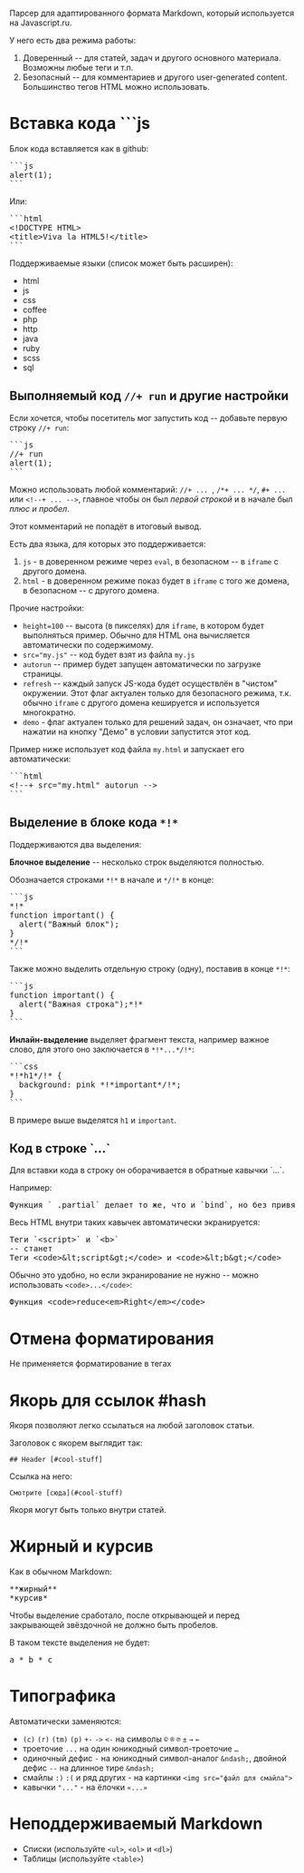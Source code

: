 Парсер для адаптированного формата Markdown, который используется на Javascript.ru.

У него есть два режима работы:
  1. Доверенный -- для статей, задач и другого основного материала. Возможны любые теги и т.п.
  2. Безопасный -- для комментариев и другого user-generated content. Большинство тегов HTML можно использовать.
  
# Вставка кода ```js

Блок кода вставляется как в github:

<pre>
```js
alert(1);
```
</pre>

Или:
<pre>
```html
&lt;!DOCTYPE HTML&gt;
&lt;title&gt;Viva la HTML5!&lt;/title&gt;
```
</pre>

Поддерживаемые языки (список может быть расширен):
  - html 
  - js 
  - css 
  - coffee 
  - php 
  - http 
  - java 
  - ruby 
  - scss 
  - sql

## Выполняемый код `//+ run` и другие настройки 

Если хочется, чтобы посетитель мог запустить код -- добавьте первую строку `//+ run`:

<pre>
```js
//+ run
alert(1);
```
</pre>

Можно использовать любой комментарий: `//+ ... `, `/*+ ... */`, `#+ ...` или `<!--+ ... -->`, 
главное чтобы он был *первой строкой* и в начале был *плюс и пробел*.

Этот комментарий не попадёт в итоговый вывод.

Есть два языка, для которых это поддерживается:
  1. `js` - в доверенном режиме через `eval`, в безопасном -- в `iframe` с другого домена.
  2. `html` - в доверенном режиме показ будет в `iframe` с того же домена, в безопасном -- с другого домена.

Прочие настройки:
  - `height=100` -- высота (в пикселях) для `iframe`, в котором будет выполняться пример. Обычно для HTML она вычисляется автоматически по содержимому.
  - `src="my.js"` -- код будет взят из файла `my.js` 
  - `autorun` -- пример будет запущен автоматически по загрузке страницы.
  - `refresh` -- каждый запуск JS-кода будет осуществлён в "чистом" окружении. 
  Этот флаг актуален только для безопасного режима, т.к. обычно `iframe` с другого домена кешируется и используется многократно.
  - `demo` - флаг актуален только для решений задач, он означает, что при нажатии на кнопку "Демо" в условии запустится этот код. 

Пример ниже использует код файла `my.html` и запускает его автоматически:
<pre>
```html
&lt;!--+ src="my.html" autorun --&gt;
```
</pre>

## Выделение в блоке кода `*!*`

Поддерживаются два выделения:

**Блочное выделение** -- несколько строк выделяются полностью. 

Обозначается строками `*!*` в начале и `*/!*` в конце:
<pre>
```js
*!*
function important() {
  alert("Важный блок");
}
*/!*
```
</pre>

Также можно выделить отдельную строку (одну), поставив в конце `*!*`:

<pre>
```js
function important() {
  alert("Важная строка");*!*
}
```
</pre>

**Инлайн-выделение** выделяет фрагмент текста, например важное слово, для этого оно заключается в `*!*...*/!*`:
<pre>
```css
*!*h1*/!* {
  background: pink *!*important*/!*;
}
```
</pre>

В примере выше выделятся `h1` и `important`.
  
## Код в строке &#96;...&#96;

Для вставки кода в строку он оборачивается в обратные кавычки &#96;...&#96;.

Например:
<pre>
Функция `_.partial` делает то же, что и `bind`, но без привязки контекста `this`.
</pre>

Весь HTML внутри таких кавычек автоматически экранируется:
<pre>
Теги &#96;&lt;script&gt;&#96; и &#96;&lt;b&gt;&#96;
-- станет
Теги &lt;code&gt;&amp;lt;script&amp;gt;&lt;/code&gt; и &lt;code&gt;&amp;lt;b&amp;gt;&lt;/code&gt;
</pre>

Обычно это удобно, но если экранирование не нужно -- можно использовать `<code>...</code>`:

<pre>
Функция &lt;code>reduce&lt;em>Right&lt;/em>&lt;/code>
</pre>

  
# Отмена форматирования

Не применяется форматирование в тегах
  
# Якорь для ссылок #hash

Якоря позволяют легко ссылаться на любой заголовок статьи.
 
Заголовок с якорем выглядит так:
```
## Header [#cool-stuff]
```

Ссылка на него:
```
Смотрите [сюда](#cool-stuff)
```

Якоря могут быть только внутри статей.

# Жирный и курсив

Как в обычном Markdown:
<pre>
**жирный**
*курсив*
</pre>

Чтобы выделение сработало, после открывающей и перед закрывающей звёздочной не должно быть пробелов. 

В таком тексте выделения не будет:
<pre>
a * b * c
</pre>

# Типографика

Автоматически заменяются:
  - `(c)` `(r)` `(tm)` `(p)` `+-` `->` `<-` на символы `©` `®` `℗` `±` `→` `←`
  - троеточие `...` на один юникодный символ-троеточие `…`
  - одиночный дефис `-` на юникодный символ-аналог `&ndash;`, двойной дефис `--` на длинное тире `&mdash;`
  - смайлы `:)` `:(` и ряд других - на картинки `<img src="файл для смайла">`
  - кавычки `"..."` - на ёлочки `«...»`  

# Неподдерживаемый Markdown

  - Списки (используйте `<ul>`, `<ol>` и `<dl>`)
  - Таблицы (используйте `<table>`)
  
